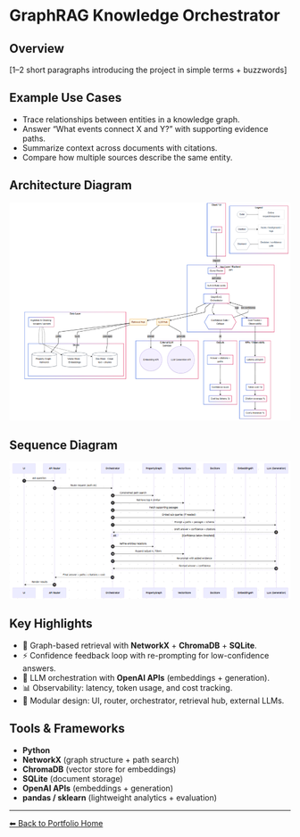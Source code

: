 # GraphRAG Knowledge Orchestrator

## Overview
[1–2 short paragraphs introducing the project in simple terms + buzzwords]  

## Example Use Cases
- Trace relationships between entities in a knowledge graph.  
- Answer “What events connect X and Y?” with supporting evidence paths.  
- Summarize context across documents with citations.  
- Compare how multiple sources describe the same entity.  

## Architecture Diagram
![Architecture Diagram](images/graphrag_architecture.png)  

## Sequence Diagram
![Sequence Diagram](images/graphrag_sequence.png)  

## Key Highlights
- 🔎 Graph-based retrieval with **NetworkX** + **ChromaDB** + **SQLite**.  
- ⚡ Confidence feedback loop with re-prompting for low-confidence answers.  
- 🤖 LLM orchestration with **OpenAI APIs** (embeddings + generation).  
- 📊 Observability: latency, token usage, and cost tracking.  
- 🧩 Modular design: UI, router, orchestrator, retrieval hub, external LLMs.  

## Tools & Frameworks
- **Python**  
- **NetworkX** (graph structure + path search)  
- **ChromaDB** (vector store for embeddings)  
- **SQLite** (document storage)  
- **OpenAI APIs** (embeddings + generation)  
- **pandas / sklearn** (lightweight analytics + evaluation)  

---

[⬅ Back to Portfolio Home](README.md)
